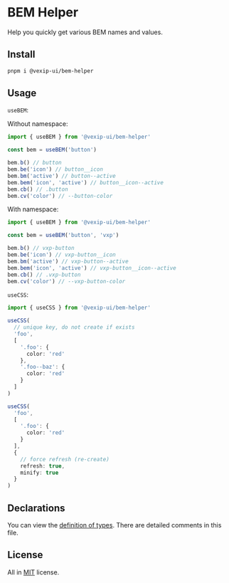 # BEM Helper

Help you quickly get various BEM names and values.

## Install

```sh
pnpm i @vexip-ui/bem-helper
```

## Usage

`useBEM`:

Without namespace:

```ts
import { useBEM } from '@vexip-ui/bem-helper'

const bem = useBEM('button')

bem.b() // button
bem.be('icon') // button__icon
bem.bm('active') // button--active
bem.bem('icon', 'active') // button__icon--active
bem.cb() // .button
bem.cv('color') // --button-color
```

With namespace:

```ts
import { useBEM } from '@vexip-ui/bem-helper'

const bem = useBEM('button', 'vxp')

bem.b() // vxp-button
bem.be('icon') // vxp-button__icon
bem.bm('active') // vxp-button--active
bem.bem('icon', 'active') // vxp-button__icon--active
bem.cb() // .vxp-button
bem.cv('color') // --vxp-button-color
```

`useCSS`:

```ts
import { useCSS } from '@vexip-ui/bem-helper'

useCSS(
  // unique key, do not create if exists
  'foo',
  [
    '.foo': {
      color: 'red'
    },
    '.foo--baz': {
      color: 'red'
    }
  ]
)

useCSS(
  'foo',
  [
    '.foo': {
      color: 'red'
    }
  ],
  {
    // force refresh (re-create)
    refresh: true,
    minify: true
  }
)
```

## Declarations

You can view the [definition of types](./src/types.ts). There are detailed comments in this file.

## License

All in [MIT](./LICENSE.md) license.
